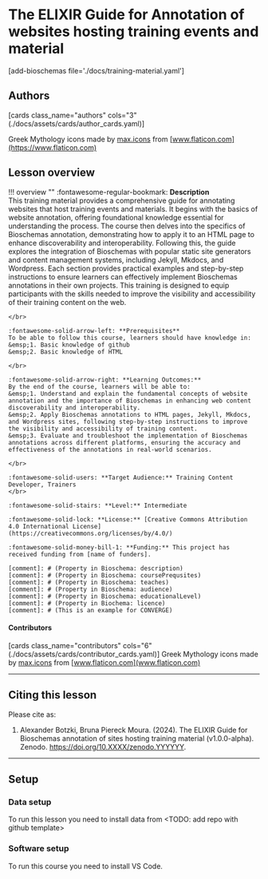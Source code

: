 # The ELIXIR Guide for Annotation of websites hosting training events and material

[add-bioschemas file='./docs/training-material.yaml']

## Authors

[cards class_name="authors" cols="3"(./docs/assets/cards/author_cards.yaml)]

Greek Mythology icons made by [max.icons](https://www.flaticon.com/authors/maxicons) from [www.flaticon.com](https://www.flaticon.com)

## Lesson overview

!!! overview ""
    :fontawesome-regular-bookmark: **Description**  
    This training material provides a comprehensive guide for annotating websites that host training events and materials. It begins with the basics of website annotation, offering  foundational knowledge essential for understanding the process. The course then delves into the specifics of Bioschemas annotation, demonstrating how to apply it to an HTML page to enhance discoverability and interoperability. Following this, the guide explores the integration of Bioschemas with popular static site generators and content management systems, including Jekyll, Mkdocs, and Wordpress. Each section provides practical examples and step-by-step instructions to ensure learners can effectively implement Bioschemas annotations in their own projects. This training is designed to equip participants with the skills needed to improve the visibility and accessibility of their training content on the web.
    
    </br>
    
    :fontawesome-solid-arrow-left: **Prerequisites**  
    To be able to follow this course, learners should have knowledge in:  
    &emsp;1. Basic knowledge of github  
    &emsp;2. Basic knowledge of HTML  
    
    </br>
    
    :fontawesome-solid-arrow-right: **Learning Outcomes:**  
    By the end of the course, learners will be able to:  
    &emsp;1. Understand and explain the fundamental concepts of website annotation and the importance of Bioschemas in enhancing web content discoverability and interoperability.  
    &emsp;2. Apply Bioschemas annotations to HTML pages, Jekyll, Mkdocs, and Wordpress sites, following step-by-step instructions to improve the visibility and accessibility of training content.
    &emsp;3. Evaluate and troubleshoot the implementation of Bioschemas annotations across different platforms, ensuring the accuracy and effectiveness of the annotations in real-world scenarios.
    
    </br>
    
    :fontawesome-solid-users: **Target Audience:** Training Content Developer, Trainers  
    </br>
    
    :fontawesome-solid-stairs: **Level:** Intermediate 
    
    :fontawesome-solid-lock: **License:** [Creative Commons Attribution 4.0 International License](https://creativecommons.org/licenses/by/4.0/)  
    
    :fontawesome-solid-money-bill-1: **Funding:** This project has received funding from [name of funders].  

    [comment]: # (Property in Bioschema: description)
    [comment]: # (Property in Bioschema: coursePrequsites)
    [comment]: # (Property in Bioschema: teaches)
    [comment]: # (Property in Bioschema: audience)
    [comment]: # (Property in Bioschema: educationalLevel)
    [comment]: # (Property in Biochema: licence)
    [comment]: # (This is an example for CONVERGE)

#### Contributors

[cards class_name="contributors" cols="6"(./docs/assets/cards/contributor_cards.yaml)]
Greek Mythology icons made by [max.icons](https://www.flaticon.com/authors/maxicons) from [www.flaticon.com](www.flaticon.com)

---
## Citing this lesson

Please cite as:

  1. Alexander Botzki, Bruna Piereck Moura. (2024). The ELIXIR Guide for Bioschemas annotation of sites hosting training material (v1.0.0-alpha). Zenodo. https://doi.org/10.XXXX/zenodo.YYYYYY. 

---
## Setup

### Data setup
To run this lesson you need to install data from <TODO: add repo with github template>

### Software setup
To run this course you need to install VS Code.


